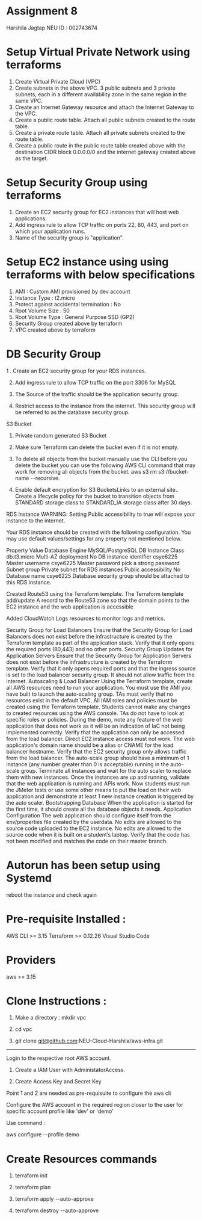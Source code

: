 # Assignment 8

Harshila Jagtap
NEU ID : 002743674

# Setup Virtual Private Network using terraforms

1. Create Virtual Private Cloud (VPC)
2. Create subnets in the above VPC. 3 public subnets and 3 private subnets, each in a different availability zone in the same region in the same VPC.
3. Create an Internet Gateway resource and attach the Internet Gateway to the VPC.
4. Create a public route table. Attach all public subnets created to the route table.
5. Create a private route table. Attach all private subnets created to the route table.
6. Create a public route in the public route table created above with the destination CIDR block 0.0.0.0/0 and the internet gateway created above as the target.

# Setup Security Group using terraforms

1. Create an EC2 security group for EC2 instances that will host web applications.
2. Add ingress rule to allow TCP traffic on ports 22, 80, 443, and port on which your application runs.
3. Name of the security group is "application".

# Setup EC2 instance using using terraforms with below specifications

1. AMI : Custom AMI provisioned by dev account
2. Instance Type : t2.micro
3. Protect against accidental termination : No
4. Root Volume Size : 50
5. Root Volume Type : General Purpose SSD (GP2)
6. Security Group created above by terraform
7. VPC created above by terraform

# DB Security Group

1 . Create an EC2 security group for your RDS instances.

2. Add ingress rule to allow TCP traffic on the port 3306 for MySQL

3. The Source of the traffic should be the application security group. 

4. Restrict access to the instance from the internet.
This security group will be referred to as the database security group.


S3 Bucket 

1. Private random generated S3 Bucket

2. Make sure Terraform can delete the bucket even if it is not empty.

3. To delete all objects from the bucket manually use the CLI before you delete the bucket you can use the following AWS CLI command that may work for removing all objects from the bucket. aws s3 rm s3://bucket-name --recursive. 
4. Enable default encryption for S3 BucketsLinks to an external site..
Create a lifecycle policy for the bucket to transition objects from STANDARD storage class to STANDARD_IA storage class after 30 days.

RDS Instance
WARNING: Setting Public accessibility to true will expose your instance to the internet.

Your RDS instance should be created with the following configuration. You may use default values/settings for any property not mentioned below.

Property	Value
Database Engine	MySQL/PostgreSQL
DB Instance Class	db.t3.micro
Multi-AZ deployment	No
DB instance identifier	csye6225
Master username	csye6225
Master password	pick a strong password
Subnet group	Private subnet for RDS instances
Public accessibility	No
Database name	csye6225
Database security group should be attached to this RDS instance.


Created Route53 using the Terraform template.
The Terraform template  add/update A record to the Route53 zone so that the domain points to the EC2 instance and the web application is accessible


Added CloudWatch Logs resources to monitor logs and metrics.

Security Group for Load Balancers
Ensure that the Security Group for Load Balancers does not exist before the infrastructure is created by the Terraform template as part of the application stack.
Verify that it only opens the required ports (80,443) and no other ports.
Security Group Updates for Application Servers
Ensure that the Security Group for Application Servers does not exist before the infrastructure is created by the Terraform template.
Verify that it only opens required ports and that the ingress source is set to the load balancer security group.
It should not allow traffic from the internet.
Autoscaling & Load Balancer
Using the Terraform template, create all AWS resources need to run your application. You must use the AMI you have built to launch the auto-scaling group.
TAs must verify that no resources exist in the default VPC.
All IAM roles and policies must be created using the Terraform template.
Students cannot make any changes to created resources using the AWS console.
TAs do not have to look at specific roles or policies. 
During the demo, note any feature of the web application that does not work as it will be an indication of IaC not being implemented correctly.
Verify that the application can only be accessed from the load balancer.
Direct EC2 instance access must not work.
The web application's domain name should be a alias or CNAME for the load balancer hostname.
Verify that the EC2 security group only allows traffic from the load balancer.
The auto-scale group should have a minimum of 1 instance (any number greater than 0 is acceptable) running in the auto-scale group.
Terminate all instances and wait for the auto scaler to replace them with new instances.
Once the instances are up and running, validate that the web application is running and APIs work.
Now students must run the JMeter tests or use some other means to put the load on their web application and demonstrate at least 1 new instance creation is triggered by the auto scaler.
Bootstrapping Database
When the application is started for the first time, it should create all the database objects it needs.
Application Configuration
The web application should configure itself from the env/properties file created by the userdata.
No edits are allowed to the source code uploaded to the EC2 instance.
No edits are allowed to the source code when it is built on a student’s laptop. Verify that the code has not been modified and matches the code on their master branch.


# Autorun has been setup using Systemd

reboot the instance and check again

# Pre-requisite Installed : 

AWS CLI >= 3.15
Terraform >= 0.12.26
Visual Studio Code

# Providers

aws >= 3.15

# Clone Instructions :

1. Make a directory : 
mkdir vpc

2. cd vpc

3. git clone git@github.com:NEU-Cloud-Harshila/aws-infra.git

------

Login to the respective root AWS account.

1. Create a IAM User with AdministatorAccess.

2. Create Access Key and Secret Key

Point 1 and 2 are needed as pre-requisuite to configure the aws cli

Configure the AWS account in the required region closer to the user for specific account profile like 'dev' or 'demo'

Use command : 

aws configure --profile demo

# Create Resources commands

1. terraform init 

2. terraform plan 

3. terraform apply --auto-approve

4. terraform destroy --auto-approve
